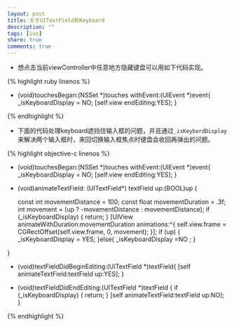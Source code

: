 ```yaml
---
layout: post
title: 关于UITextField和Keyboard
description: ""
tags: [ios]
share: true
comments: true
---
```


- 想点击当前viewController中任意地方隐藏键盘可以用如下代码实现。

{% highlight ruby linenos %}
	
- (void)touchesBegan:(NSSet *)touches withEvent:(UIEvent *)event{
    _isKeyboardDisplay = NO;
    [self.view endEditing:YES];
}

{% endhighlight %}	


- 下面的代码处理keyboard遮挡住输入框的问题，并且通过`_isKeybordDisplay` 来解决两个输入框时，来回切换输入框焦点时键盘会收回再弹出的问题。

{% highlight objective-c linenos %}

- (void)touchesBegan:(NSSet *)touches withEvent:(UIEvent *)event{
    _isKeyboardDisplay = NO;
    [self.view endEditing:YES];
}

- (void)animateTextField: (UITextField*) textField up:(BOOL)up
{
  
    const int movementDistance = 100;
    const float movementDuration = .3f;
    int movement = (up ? -movementDistance : movementDistance);
    if (_isKeyboardDisplay) {
        return;
    }
	[UIView animateWithDuration:movementDuration animations:^{
        self.view.frame = CGRectOffset(self.view.frame, 0, movement);
    	}];
    if (up) {
        _isKeyboardDisplay = YES;
    }else{
        _isKeyboardDisplay =NO ;
    }

}
- (void)textFieldDidBeginEditing:(UITextField *)textField{
    [self animateTextField:textField up:YES];
}

- (void)textFieldDidEndEditing:(UITextField *)textField
{
    if (_isKeyboardDisplay) {
        return;
    }
	[self animateTextField:textField up:NO];
}


{% endhighlight %}

